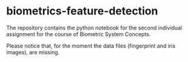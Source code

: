 # biometrics-feature-detection

The repository contains the python notebook for the second individual assignment for the course of Biometric System Concepts. 

Please notice that, for the moment the data files (fingerprint and iris images), are missing. 
